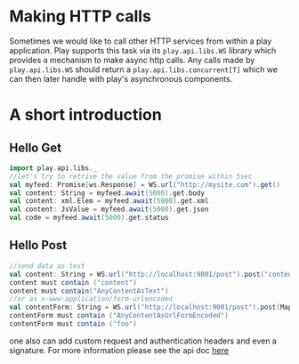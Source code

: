 # Making HTTP calls

Sometimes we would like to call other HTTP services from within a play application. Play supports this task via its ```play.api.libs.WS``` library which provides a mechanism to make async http calls. Any calls made by ```play.api.libs.WS``` should return a ```play.api.libs.concurrent[T]``` which we can then later handle with play's asynchronous components.

# A short introduction

## Hello Get
```scala
import play.api.libs._
//let's try to retrive the value from the promise within 5sec
val myfeed: Promise[ws.Response] = WS.url("http://mysite.com").get()
val content: String = myfeed.await(5000).get.body
val content: xml.Elem = myfeed.await(5000).get.xml
val content: JsValue = myfeed.await(5000).get.json
val code = myfeed.await(5000).get.status
```

## Hello Post
```scala
//send data as text
val content: String = WS.url("http://localhost:9001/post").post("content").await(5000).get.body
content must contain ("content")
content must contain("AnyContentAsText")
//or as x-www-application/form-urlencoded
val contentForm: String = WS.url("http://localhost:9001/post").post(Map("param1"->Seq("foo"))).await(5000).get.body
contentForm must contain ("AnyContentAsUrlFormEncoded")
contentForm must contain ("foo")
```
one also can add custom request and authentication headers and even a signature. For more information please see the api doc [here](https://github.com/playframework/Play20/blob/master/framework/src/play/src/main/scala/play/api/libs/WS.scala)

